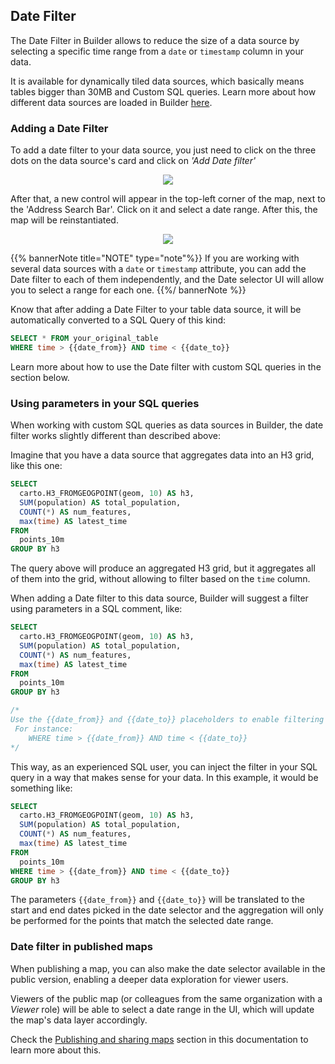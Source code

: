 ## Date Filter

The Date Filter in Builder allows to reduce the size of a data source by selecting a specific time range from a `date` or `timestamp` column in your data.

It is available for dynamically tiled data sources, which basically means tables bigger than 30MB and Custom SQL queries. Learn more about how different data sources are loaded in Builder [here](../performance-considerations).

### Adding a Date Filter

To add a date filter to your data source, you just need to click on the three dots on the data source's card and click on _'Add Date filter'_

 <p align="center">
  <img src="/img/cloud-native-workspace/maps/date-filter-add.png" />
</p>


After that, a new control will appear in the top-left corner of the map, next to the 'Address Search Bar'. Click on it and select a date range. After this, the map will be reinstantiated.

 <p align="center">
  <img src="/img/cloud-native-workspace/maps/date-filter-picker.png" />
</p>

{{% bannerNote title="NOTE" type="note"%}}
If you are working with several data sources with a `date` or `timestamp` attribute, you can add the Date filter to each of them independently, and the Date selector UI will allow you to select a range for each one.
{{%/ bannerNote %}}

Know that after adding a Date Filter to your table data source, it will be automatically converted to a SQL Query of this kind:

```sql
SELECT * FROM your_original_table
WHERE time > {{date_from}} AND time < {{date_to}}
```

Learn more about how to use the Date filter with custom SQL queries in the section below.


### Using parameters in your SQL queries

When working with custom SQL queries as data sources in Builder, the date filter works slightly different than described above:

Imagine that you have a data source that aggregates data into an H3 grid, like this one:

```sql
SELECT
  carto.H3_FROMGEOGPOINT(geom, 10) AS h3,
  SUM(population) AS total_population,
  COUNT(*) AS num_features,
  max(time) AS latest_time
FROM
  points_10m
GROUP BY h3
```

The query above will produce an aggregated H3 grid, but it aggregates all of them into the grid, without allowing to filter based on the `time` column.

When adding a Date filter to this data source, Builder will suggest a filter using parameters in a SQL comment, like:

```sql
SELECT
  carto.H3_FROMGEOGPOINT(geom, 10) AS h3,
  SUM(population) AS total_population,
  COUNT(*) AS num_features,
  max(time) AS latest_time
FROM
  points_10m
GROUP BY h3

/*
Use the {{date_from}} and {{date_to}} placeholders to enable filtering using the Date Picker control.
 For instance:
	WHERE time > {{date_from}} AND time < {{date_to}}
*/
```

This way, as an experienced SQL user, you can inject the filter in your SQL query in a way that makes sense for your data. In this example, it would be something like:

```sql
SELECT
  carto.H3_FROMGEOGPOINT(geom, 10) AS h3,
  SUM(population) AS total_population,
  COUNT(*) AS num_features,
  max(time) AS latest_time
FROM
  points_10m
WHERE time > {{date_from}} AND time < {{date_to}}
GROUP BY h3
```

The parameters `{{date_from}}` and `{{date_to}}` will be translated to the start and end dates picked in the date selector and the aggregation will only be performed for the points that match the selected date range.

### Date filter in published maps

When publishing a map, you can also make the date selector available in the public version, enabling a deeper data exploration for viewer users.

Viewers of the public map (or colleagues from the same organization with a _Viewer_ role) will be able to select a date range in the UI, which will update the map's data layer accordingly.

Check the [Publishing and sharing maps](../publishing-and-sharing-maps/#publishing-options) section in this documentation to learn more about this.
